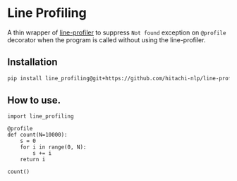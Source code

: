 # Line Profiling
A thin wrapper of [line-profiler](https://github.com/rkern/line_profiler) to suppress `Not found` exception on `@profile` decorator when the program is called without using the line-profiler.

## Installation
```sh
pip install line_profiling@git+https://github.com/hitachi-nlp/line-profiling.git@main

```

## How to use.
```
import line_profiling

@profile
def count(N=10000):
    s = 0
    for i in range(0, N):
        s += i
    return i

count()
```
